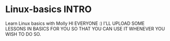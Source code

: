 # Linux-basics INTRO
Learn Linux basics with Molly
HI EVERYONE :) 
I'LL UPLOAD SOME LESSONS IN BASICS FOR YOU SO THAT YOU CAN USE IT WHENEVER YOU WISH TO DO SO. 
